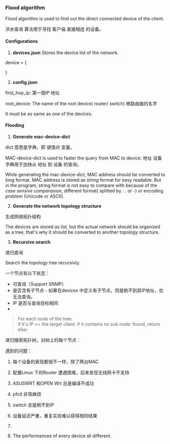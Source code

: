 ### Flood algorithm

Flood algorithm is used to find out the direct connected device of the client.

洪水查询 算法用于寻找 客户端 直接相连 的设备。

#### Configurations

1. **devices.json** Stores the device list of the network.

device = {

}

2. **config.json** 

first_hop_ip: 第一跳IP 地址

root_device: The name of the root device( router/ switch) 根路由器的名字

It must be as same as one of the devices.

#### Flooding

1. **Generate mac-device-dict**

dict 意思是字典，即 键值对 变量。

MAC-device-dict is used to faster the query from MAC to device.
地址 设备 字典用于加快从 地址 到 设备 的查询。

While generating the mac-device-dict, MAC address should be converted to _long_ format. MAC address is stored as _string_ format for easy readable. But in the program, string format is not easy to compare with because of the _case sensive comparasion_, different format( splitted by : . or -) or encoding problem (Unicode or ASCII).

2. **Generate the network topology structure**

生成网络拓扑结构

The devices are stored as list, but the actual network should be organized as a tree, that's why it should be converted to another topology structure.

3. **Recursive search**

递归查询

Search the topology tree recursivly. 

一个节点有以下状态：
* 可查询（Support SNMP）
* 是否含有子节点 - 如果在devices 中定义有子节点，但是刷不到其IP地址，也无法查询。
* IP 是否与查询目标相同
* 

> For each node of the tree:  
>   if it's IP == the target client:
>     if it contains no sub node:
>       found, return
>   else:
>   

递归搜索拓扑树，对树上的每个节点：

遇到的问题：

1. 每个设备的表现都很不一样，除了两台MAC  
2. 配置Linux 下的Router 遭遇困难，后来发现无线网卡不支持  
3. ASUSWRT 和OPEN Wrt 总是编译不成功  
4. pfctl 非常麻烦  
5. switch 总是刷不到IP  
6. 设备延迟严重，重复实验难以获得相同结果  
7. 

1. The performances of every device all different.

